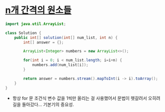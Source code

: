 # [n개 간격의 원소들](https://school.programmers.co.kr/learn/courses/30/lessons/181888)
```java
import java.util.ArrayList;

class Solution {
    public int[] solution(int[] num_list, int n) {
        int[] answer = {};

        ArrayList<Integer> numbers = new ArrayList<>();

        for(int i = 0; i < num_list.length; i=i+n) {
            numbers.add(num_list[i]);
        }

        return answer = numbers.stream().mapToInt(i -> i).toArray();
    }
}
```
- 항상 for 문 조건식 변수 값을 1씩만 올리는 걸 사용했어서 문법이 헷갈려서 오히려 길을 돌아갔다... 기본기의 중요성.
